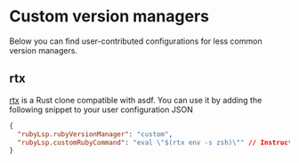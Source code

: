 # Custom version managers

Below you can find user-contributed configurations for less common version managers.

## rtx

[rtx](https://github.com/jdxcode/rtx) is a Rust clone compatible with asdf. You can use it by adding the following
snippet to your user configuration JSON

```json
{
  "rubyLsp.rubyVersionManager": "custom",
  "rubyLsp.customRubyCommand": "eval \"$(rtx env -s zsh)\"" // Instructions for zsh, change for bash or fish
}
```
